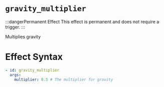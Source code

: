 # `gravity_multiplier`

:::dangerPermanent Effect
This effect is permanent and does not require a trigger.
:::

Multiplies gravity
# Effect Syntax
```yaml
- id: gravity_multiplier
  args:
    multiplier: 0.5 # The multiplier for gravity
```